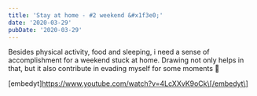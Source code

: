 ```yaml
---
title: 'Stay at home - #2 weekend &#x1f3e0;'
date: '2020-03-29'
pubDate: '2020-03-29'
---
```


Besides physical activity, food and sleeping, i need a sense of accomplishment for a weekend stuck at home. Drawing not only helps in that, but it also contribute in evading myself for some moments 🙂

\[embedyt\]https://www.youtube.com/watch?v=4LcXXvK9oCk\[/embedyt\]
